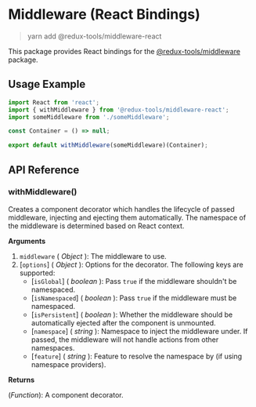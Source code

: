 # Middleware (React Bindings)

> yarn add @redux-tools/middleware-react

This package provides React bindings for the [@redux-tools/middleware](/packages/middleware) package.

## Usage Example

```js
import React from 'react';
import { withMiddleware } from '@redux-tools/middleware-react';
import someMiddleware from './someMiddleware';

const Container = () => null;

export default withMiddleware(someMiddleware)(Container);
```

## API Reference

### withMiddleware()

Creates a component decorator which handles the lifecycle of passed middleware, injecting and ejecting them automatically. The namespace of the middleware is determined based on React context.

**Arguments**

1. `middleware` ( _Object_ ): The middleware to use.
2. [`options`] \( _Object_ ): Options for the decorator. The following keys are supported:
   - [`isGlobal`] \( _boolean_ ): Pass `true` if the middleware shouldn't be namespaced.
   - [`isNamespaced`] \( _boolean_ ): Pass `true` if the middleware must be namespaced.
   - [`isPersistent`] \( _boolean_ ): Whether the middleware should be automatically ejected after the component is unmounted.
   - [`namespace`] \( _string_ ): Namespace to inject the middleware under. If passed, the middleware will not handle actions from other namespaces.
   - [`feature`] \( _string_ ): Feature to resolve the namespace by (if using namespace providers).

**Returns**

(_Function_): A component decorator.
